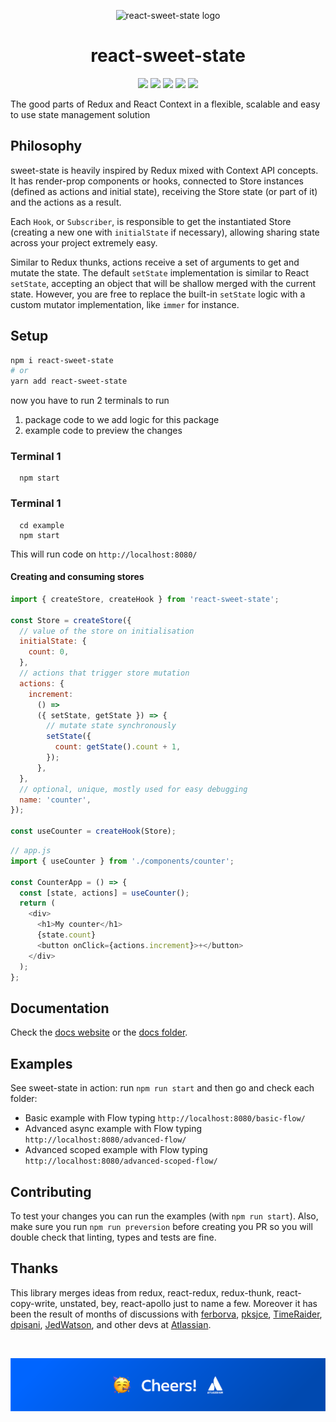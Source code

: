 <p align="center">
  <img src="https://user-images.githubusercontent.com/84136/59560300-2fca8e80-9053-11e9-8f90-76d9ef281ca6.png" alt="react-sweet-state logo" height="150" />
</p>
<h1 align="center">react-sweet-state</h1>
<p align="center">
  <a href="https://www.npmjs.com/package/react-sweet-state"><img src="https://img.shields.io/npm/v/react-sweet-state.svg"></a>
  <a href="https://bundlephobia.com/result?p=react-sweet-state"><img src="https://img.shields.io/bundlephobia/minzip/react-sweet-state.svg" /></a>
  <a href="LICENSE"><img src="https://img.shields.io/badge/license-MIT-blue.svg"></a>
  <a href="https://codecov.io/gh/atlassian/react-sweet-state"><img src="https://codecov.io/gh/atlassian/react-sweet-state/branch/master/graph/badge.svg" /></a>
  <a href="CONTRIBUTING.md"><img src="https://img.shields.io/badge/PRs-welcome-brightgreen.svg" /></a>
</p>

The good parts of Redux and React Context in a flexible, scalable and easy to use state management solution

## Philosophy

sweet-state is heavily inspired by Redux mixed with Context API concepts. It has render-prop components or hooks, connected to Store instances (defined as actions and initial state), receiving the Store state (or part of it) and the actions as a result.

Each `Hook`, or `Subscriber`, is responsible to get the instantiated Store (creating a new one with `initialState` if necessary), allowing sharing state across your project extremely easy.

Similar to Redux thunks, actions receive a set of arguments to get and mutate the state. The default `setState` implementation is similar to React `setState`, accepting an object that will be shallow merged with the current state. However, you are free to replace the built-in `setState` logic with a custom mutator implementation, like `immer` for instance.

## Setup

```sh
npm i react-sweet-state
# or
yarn add react-sweet-state
```
now you have to run 2 terminals to run 
1. package code
  to we add logic for this package
2. example code
  to preview the changes 

### Terminal 1
```
  npm start
```
### Terminal 1
```
  cd example
  npm start
```
This will run code on `http://localhost:8080/`
#### Creating and consuming stores

```js
import { createStore, createHook } from 'react-sweet-state';

const Store = createStore({
  // value of the store on initialisation
  initialState: {
    count: 0,
  },
  // actions that trigger store mutation
  actions: {
    increment:
      () =>
      ({ setState, getState }) => {
        // mutate state synchronously
        setState({
          count: getState().count + 1,
        });
      },
  },
  // optional, unique, mostly used for easy debugging
  name: 'counter',
});

const useCounter = createHook(Store);
```

```js
// app.js
import { useCounter } from './components/counter';

const CounterApp = () => {
  const [state, actions] = useCounter();
  return (
    <div>
      <h1>My counter</h1>
      {state.count}
      <button onClick={actions.increment}>+</button>
    </div>
  );
};
```

## Documentation

Check the [docs website](https://atlassian.github.io/react-sweet-state/) or the [docs folder](docs/README.md).

## Examples

See sweet-state in action: run `npm run start` and then go and check each folder:

- Basic example with Flow typing `http://localhost:8080/basic-flow/`
- Advanced async example with Flow typing `http://localhost:8080/advanced-flow/`
- Advanced scoped example with Flow typing `http://localhost:8080/advanced-scoped-flow/`

## Contributing

To test your changes you can run the examples (with `npm run start`).
Also, make sure you run `npm run preversion` before creating you PR so you will double check that linting, types and tests are fine.

## Thanks

This library merges ideas from redux, react-redux, redux-thunk, react-copy-write, unstated, bey, react-apollo just to name a few.
Moreover it has been the result of months of discussions with [ferborva](https://github.com/ferborva), [pksjce](https://github.com/pksjce), [TimeRaider](https://github.com/TimeRaider), [dpisani](https://github.com/dpisani), [JedWatson](https://github.com/JedWatson), and other devs at [Atlassian](https://github.com/atlassian).

<br/>

[![With ❤️ from Atlassian](https://raw.githubusercontent.com/atlassian-internal/oss-assets/master/banner-cheers-light.png)](https://www.atlassian.com)
